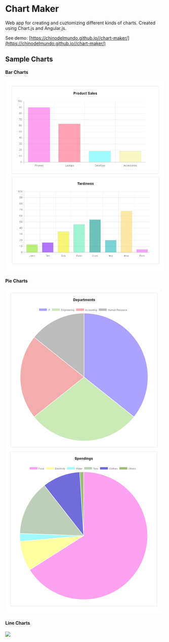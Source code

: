 # Chart Maker

Web app for creating and cuztomizing different kinds of charts. 
Created using Chart.js and Angular.js.

See demo: [https://chinodelmundo.github.io//chart-maker/](https://chinodelmundo.github.io//chart-maker/)

## Sample Charts

#### Bar Charts
<kbd><img src="./images/bar_charts.png"></kbd>

#### Pie Charts
<kbd><img src="./images/pie_charts.png"></kbd>

#### Line Charts
<kbd><img src="./images/line_chart.png"></kbd>